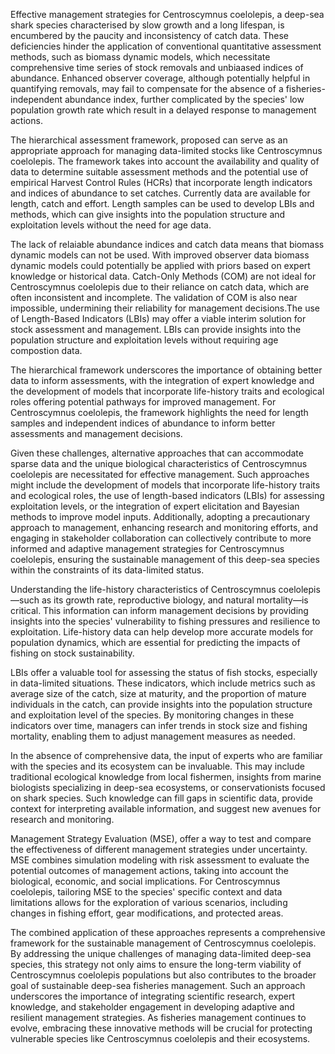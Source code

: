 Effective management strategies for Centroscymnus coelolepis, a deep-sea shark species characterised by slow growth and a long lifespan, is encumbered by the paucity and inconsistency of catch data. These deficiencies hinder the application of conventional quantitative assessment methods, such as biomass dynamic models, which necessitate comprehensive time series of stock removals and unbiaased indices of abundance. Enhanced observer coverage, although potentially helpful in quantifying removals, may fail to compensate for the absence of a fisheries-independent abundance index, further complicated by the species' low population growth rate which result in a delayed response to management actions.

The hierarchical assessment framework, proposed can serve as an appropriate approach for managing data-limited stocks like Centroscymnus coelolepis. The framework takes into account the availability and quality of data to determine suitable assessment methods and the potential use of empirical Harvest Control Rules (HCRs) that incorporate length indicators and indices of abundance to set catches. Currently data are available for length, catch and effort. Length samples can be used to develop LBIs and methods, which can give insights into the population structure and exploitation levels without the need for age data.

The lack of relaiable abundance indices and catch data means that biomass dynamic models can not be used. With improved observer data biomass dynamic models could potentially be applied with priors based on expert knowledge or historical data. Catch-Only Methods (COM) are not ideal for Centroscymnus coelolepis due to their reliance on catch data, which are often inconsistent and incomplete. The validation of COM is also near impossible, undermining their reliability for management decisions.The use of Length-Based Indicators (LBIs) may offer a viable interim solution for stock assessment and management. LBIs can provide insights into the population structure and exploitation levels without requiring age compostion data.


The hierarchical framework underscores the importance of obtaining better data to inform assessments, with the integration of expert knowledge and the development of models that incorporate life-history traits and ecological roles offering potential pathways for improved management. For Centroscymnus coelolepis, the framework highlights the need for length samples and independent indices of abundance to inform better assessments and management decisions. 


Given these challenges, alternative approaches that can accommodate sparse data and the unique biological characteristics of Centroscymnus coelolepis are necessitated for effective management. Such approaches might include the development of models that incorporate life-history traits and ecological roles, the use of length-based indicators (LBIs) for assessing exploitation levels, or the integration of expert elicitation and Bayesian methods to improve model inputs. Additionally, adopting a precautionary approach to management, enhancing research and monitoring efforts, and engaging in stakeholder collaboration can collectively contribute to more informed and adaptive management strategies for Centroscymnus coelolepis, ensuring the sustainable management of this deep-sea species within the constraints of its data-limited status.


Understanding the life-history characteristics of Centroscymnus coelolepis—such as its growth rate, reproductive biology, and natural mortality—is critical. This information can inform management decisions by providing insights into the species' vulnerability to fishing pressures and resilience to exploitation. Life-history data can help develop more accurate models for population dynamics, which are essential for predicting the impacts of fishing on stock sustainability.

LBIs offer a valuable tool for assessing the status of fish stocks, especially in data-limited situations. These indicators, which include metrics such as average size of the catch, size at maturity, and the proportion of mature individuals in the catch, can provide insights into the population structure and exploitation level of the species. By monitoring changes in these indicators over time, managers can infer trends in stock size and fishing mortality, enabling them to adjust management measures as needed.

In the absence of comprehensive data, the input of experts who are familiar with the species and its ecosystem can be invaluable. This may include traditional ecological knowledge from local fishermen, insights from marine biologists specializing in deep-sea ecosystems, or conservationists focused on shark species. Such knowledge can fill gaps in scientific data, provide context for interpreting available information, and suggest new avenues for research and monitoring.

Management Strategy Evaluation (MSE), offer a way to test and compare the effectiveness of different management strategies under uncertainty. MSE combines simulation modeling with risk assessment to evaluate the potential outcomes of management actions, taking into account the biological, economic, and social implications. For Centroscymnus coelolepis, tailoring MSE to the species' specific context and data limitations allows for the exploration of various scenarios, including changes in fishing effort, gear modifications, and protected areas.

The combined application of these approaches represents a comprehensive framework for the sustainable management of Centroscymnus coelolepis. By addressing the unique challenges of managing data-limited deep-sea species, this strategy not only aims to ensure the long-term viability of Centroscymnus coelolepis populations but also contributes to the broader goal of sustainable deep-sea fisheries management. Such an approach underscores the importance of integrating scientific research, expert knowledge, and stakeholder engagement in developing adaptive and resilient management strategies. As fisheries management continues to evolve, embracing these innovative methods will be crucial for protecting vulnerable species like Centroscymnus coelolepis and their ecosystems.
